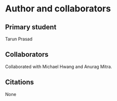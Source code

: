 Author and collaborators
========================

Primary student
---------------
Tarun Prasad


Collaborators
-------------
Collaborated with Michael Hwang and Anurag Mitra.


Citations
---------
None

